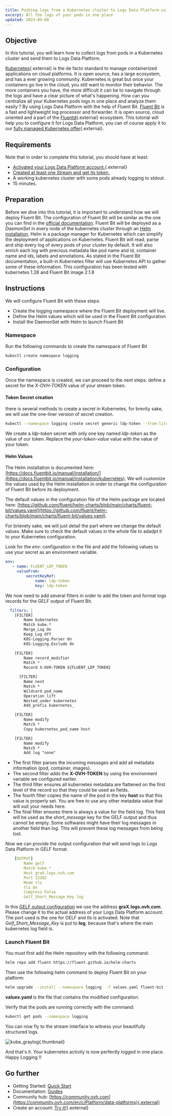 ```yaml
---
title: Pushing logs from a Kubernetes cluster to Logs Data Platform using Fluent Bit
excerpt: All the logs of your pods in one place
updated: 2023-09-08
---
```


## Objective

In this tutorial, you will learn how to collect logs from pods in a Kubernetes cluster and send them to Logs Data Platform.

[Kubernetes](https://kubernetes.io/){.external} is the de facto standard to manage containerized applications on cloud platforms. It is open source, has a large ecosystem, and has a ever growing community. Kubernetes is great but once your containers go live in the cloud, you still want to monitor their behavior. The more containers you have, the more difficult it can be to navigate through the logs and have a clear picture of what's happening. How can you centralize all your Kubernetes pods logs in one place and analyze them easily ? By using Logs Data Platform with the help of Fluent Bit. [Fluent Bit](https://fluentbit.io/) is a fast and lightweight log processor and forwarder. It is open source, cloud oriented and a part of the [Fluentd](https://fluentd.org/){.external} ecosystem. This tutorial will help you to configure it for Logs Data Platform, you can of course apply it to our [fully managed Kubernetes offer](https://www.ovhcloud.com/fr-ca/public-cloud/kubernetes/){.external}.

## Requirements

Note that in order to complete this tutorial, you should have at least:

- [Activated your Logs Data Platform account.](https://www.ovh.co.uk/order/express/#/new/express/resume?products=~%28~%28planCode~%27logs-account~productId~%27logs%29){.external}
- [Created at least one Stream and get its token.](/pages/manage_and_operate/observability/logs_data_platform/getting_started_quick_start)
- A working kubernetes cluster with some pods already logging to stdout.
- 15 minutes.

## Preparation

Before we dive into this tutorial, it is important to understand how we will deploy Fluent Bit. The configuration of Fluent Bit will be similar as the one you can find in the [official documentation](https://docs.fluentbit.io/manual/installation/kubernetes). Fluent Bit will be deployed as a *DaemonSet* in every node of the kubernetes cluster through an [Helm installation](https://helm.sh). Helm is a package manager for Kubernetes which can simplify the deployment of applications on Kubernetes. Fluent Bit will read, parse and ship every log of every pods of your cluster by default. It will also enrich each log with precious metadata like pod name and id, container name and ids, labels and annotations. As stated in the Fluent Bit documentation, a built-in Kubernetes filter will use Kubernetes API to gather some of these information. This configuration has been tested with kubernetes 1.28 and Fluent Bit image 2.1.8

## Instructions

We will configure Fluent Bit with these steps:

- Create the logging namespace where the Fluent Bit deployment will live.
- Define the Helm values which will be used in the Fluent Bit configuration
- Install the DaemonSet with Helm to launch Fluent Bit

### Namespace

Run the following commands to create the namespace of Fluent Bit

```bash
kubectl create namespace logging
```

### Configuration

Once the namespace is created, we can proceed to the next steps: define a secret for the *X-OVH-TOKEN* value of your stream token.

#### Token Secret creation

there is several methods to create a secret in Kubernetes, for brevity sake, we will use the one-liner version of secret creation.

```bash
kubectl --namespace logging create secret generic ldp-token --from-literal=ldp-token=<your-token-value>
```

We create a *ldp-token* secret with only one key named *ldp-token* as the value of our token. Replace the *your-token-value* value with the value of your token.

#### Helm Values

The Helm installation is documented here: [https://docs.fluentbit.io/manual/installation/](https://docs.fluentbit.io/manual/installation/kubernetes). We will customize the values used by the Helm installation in order to change the configuration of Fluent Bit before its deployment.

The default values in the configuration file of the Helm package are located here: [https://github.com/fluent/helm-charts/blob/main/charts/fluent-bit/values.yaml](https://github.com/fluent/helm-charts/blob/main/charts/fluent-bit/values.yaml).

For brievety sake, we will just detail the part where we change the default values. Make sure to check the default values in the whole file to adadpt it to your Kubernetes configuration.

Look for the *env:* configuration in the file and add the following values to use your secret as an environment variable.

```yaml
env:
   - name: FLUENT_LDP_TOKEN
     valueFrom:
         secretKeyRef:
             name: ldp-token
             key: ldp-token
```

We now need to add several filters in order to add the token and format logs records for the GELF output of Fluent Bit.


```yaml
  filters: |
    [FILTER]
        Name kubernetes
        Match kube.*
        Merge_Log On
        Keep_Log Off
        K8S-Logging.Parser On
        K8S-Logging.Exclude On

    [FILTER]
        Name record_modifier
        Match *
        Record X-OVH-TOKEN ${FLUENT_LDP_TOKEN}

      [FILTER]
        Name nest
        Match *
        Wildcard pod_name
        Operation lift
        Nested_under kubernetes
        Add_prefix kubernetes_

    [FILTER]
        Name modify
        Match *
        Copy kubernetes_pod_name host

    [FILTER]
        Name modify
        Match *
        Add log "none"
```

- The first filter parses the incoming messages and add all metadata information (pod, container, images).
- The second filter adds the **X-OVH-TOKEN** by using the environment variable we configured earlier.
- The third filter ensures all kubernetes metadata are flattened on the first level of the record so that they could be used as fields.
- The fourth filter copies the name of the pod in the key **host** so that this value is properly set. You are free to use any other metadata value that will suit your needs here.
- The final filter ensures there is always a value for the field log. This field will be used as the *short_message* key for the GELF output and thus cannot be empty. Some softwares might have their log messages in another field than *log*. This will prevent these log messages from being lost.

Now we can provide the output configuration that will send logs to Logs Data Platform in GELF format.

```yaml
    [OUTPUT]
        Name gelf
        Match kube.*
        Host graX.logs.ovh.com
        Port 12202
        Mode tls
        tls On
        Compress False
        Gelf_Short_Message_Key log
```

In this [GELF output configuration](https://docs.fluentbit.io/manual/pipeline/outputs/gelf) we use the address **graX.logs.ovh.com**. Please change it to the actual address of your Logs Data Platform account. The port used is the one for GELF and *tls* is activated. Note that *Gelf_Short_Message_Key* is put to **log**, because that's where the main kubernetes log field is.

### Launch Fluent Bit

You must first add the Helm repository with the following command:

```bash
helm repo add fluent https://fluent.github.io/helm-charts
```

Then use the following helm command to deploy Fluent Bit on your platform:

```bash
helm upgrade --install --namespace logging  -f values.yaml fluent-bit fluent/fluent-bit
```

**values.yaml** is the file that contains the modified configuration.

Verify that the pods are running correctly with the command:

```bash
kubectl get pods --namespace logging
```

You can now fly to the stream interface to witness your beautifully structured logs.

![kube_graylog](images/kube_graylog.png){.thumbnail}

And that's it. Your kubernetes activity is now perfectly logged in one place. Happy Logging !!

## Go further

- Getting Started: [Quick Start](/pages/manage_and_operate/observability/logs_data_platform/getting_started_quick_start)
- Documentation: [Guides](/products/observability-logs-data-platform)
- Community hub: [https://community.ovh.com](https://community.ovh.com/en/c/Platform/data-platforms){.external}
- Create an account: [Try it!](https://www.ovh.com/fr/order/express/#/express/review?products=~(~(planCode~'logs-account~productId~'logs))){.external}
